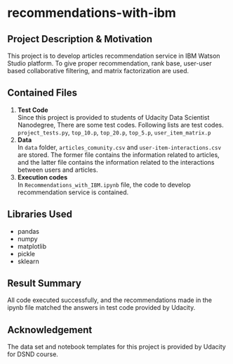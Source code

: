 # recommendations-with-ibm  
## Project Description & Motivation
This project is to develop articles recommendation service in IBM Watson Studio platform. To give proper recommendation, rank base, user-user based collaborative filtering, and matrix factorization are used.
  
## Contained Files
1. **Test Code**  
Since this project is provided to students of Udacity Data Scientist Nanodegree, There are some test codes. Following lists are test codes. `project_tests.py`, `top_10.p`, `top_20.p`, `top_5.p`, `user_item_matrix.p`  
2. **Data**  
In `data` folder, `articles_comunity.csv` and `user-item-interactions.csv` are stored. The former file contains the information related to articles, and the latter file contains the information related to the interactions between users and articles.  
3. **Execution codes**  
In `Recommendations_with_IBM.ipynb` file, the code to develop recommendation service is contained.  

## Libraries Used  
- pandas
- numpy
- matplotlib
- pickle
- sklearn  

## Result Summary  
All code executed successfully, and the recommendations made in the ipynb file matched the answers in test code provided by Udacity.  

## Acknowledgement  
The data set and notebook templates for this project is provided by Udacity for DSND course.
